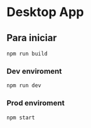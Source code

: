 # Desktop App

## Para iniciar

`npm run build`

### Dev enviroment 

`npm run dev`

### Prod enviroment

`npm start`
